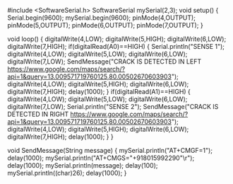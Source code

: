 #include <SoftwareSerial.h>
SoftwareSerial mySerial(2,3);
void setup() {
Serial.begin(9600);
mySerial.begin(9600);
pinMode(4,OUTPUT);
pinMode(5,OUTPUT);
pinMode(6,OUTPUT);
pinMode(7,OUTPUT);
}

void loop() {
  digitalWrite(4,LOW);
  digitalWrite(5,HIGH);
  digitalWrite(6,LOW);
  digitalWrite(7,HIGH);
  if(digitalRead(A0)==HIGH)
  {
    Serial.println("SENSE 1");
    digitalWrite(4,LOW);
    digitalWrite(5,LOW);
    digitalWrite(6,LOW);
    digitalWrite(7,LOW);
    SendMessage("CRACK IS DETECTED IN LEFT https://www.google.com/maps/search/?api=1&query=13.009571719760125,80.00502670603903");
    digitalWrite(4,LOW);
    digitalWrite(5,HIGH);
    digitalWrite(6,LOW);
    digitalWrite(7,HIGH);
    delay(1000);
  }
  if(digitalRead(A1)==HIGH)
  {
    digitalWrite(4,LOW);
    digitalWrite(5,LOW);
    digitalWrite(6,LOW);
    digitalWrite(7,LOW);
    Serial.println("SENSE 2");
    SendMessage("CRACK IS DETECTED IN RIGHT https://www.google.com/maps/search/?api=1&query=13.009571719760125,80.00502670603903");
    digitalWrite(4,LOW);
    digitalWrite(5,HIGH);
    digitalWrite(6,LOW);
    digitalWrite(7,HIGH);
    delay(1000);
  }
}

void SendMessage(String message)
{
  mySerial.println("AT+CMGF=1");
  delay(1000);
  mySerial.println("AT+CMGS=\"+918015992290\"\r");
  delay(1000);
  mySerial.println(message);
  delay(100);
  mySerial.println((char)26);
  delay(1000);
}

